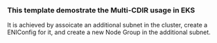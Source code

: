 ### This template demostrate the Multi-CDIR usage in EKS

It is achieved by assoicate an additional subnet in the cluster, create a ENIConfig for it, and create a new Node Group in the additional subnet.